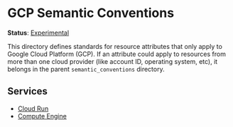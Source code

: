 <!--- Hugo front matter used to generate the website version of this page:
linkTitle: GCP
path_base_for_github_subdir:
  from: tmp/semconv/docs/resource/cloud-provider/gcp/_index.md
  to: resource/cloud-provider/gcp/README.md
--->

# GCP Semantic Conventions

**Status**: [Experimental][DocumentStatus]

This directory defines standards for resource attributes that only apply to
Google Cloud Platform (GCP). If an attribute could apply to resources from more than one cloud
provider (like account ID, operating system, etc), it belongs in the parent
`semantic_conventions` directory.

## Services

- [Cloud Run](./cloud-run.md)
- [Compute Engine](./gce.md)

[DocumentStatus]: https://github.com/open-telemetry/opentelemetry-specification/tree/v1.31.0/specification/document-status.md
